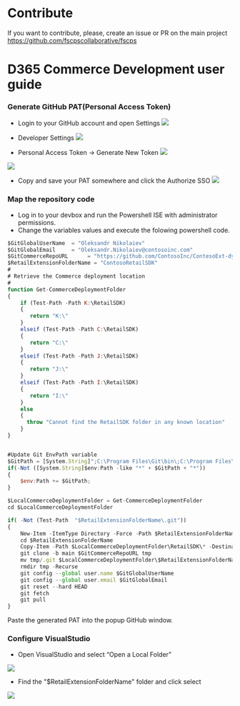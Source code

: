 # **Contribute**
If you want to contribute, please, create an issue or  PR on the main project https://github.com/fscpscollaborative/fscps

# D365 Commerce Development user guide 


### Generate GitHub PAT(Personal Access Token)

- Login to your GitHub account and open Settings 
![](https://raw.githubusercontent.com/fscpscollaborative/fscps/main/Scenarios/images/fsc_dev_a.png)

- Developer Settings 
![](https://raw.githubusercontent.com/fscpscollaborative/fscps/main/Scenarios/images/fsc_dev_b.png)

- Personal Access Token -> Generate New Token 
 ![](https://raw.githubusercontent.com/fscpscollaborative/fscps/main/Scenarios/images/fsc_dev_c.png)

 ![](https://raw.githubusercontent.com/fscpscollaborative/fscps/main/Scenarios/images/fsc_dev_d.png)

- Copy and save your PAT somewhere and click the Authorize SSO 
![](https://raw.githubusercontent.com/fscpscollaborative/fscps/main/Scenarios/images/fsc_dev_e.png)

### Map the repository code
- Log in to your devbox and run the Powershell ISE with administrator permissions.
- Change the variables values and execute the folowing powershell code.

~~~javascript
$GitGlobalUserName  = "Oleksandr Nikolaiev"
$GitGlobalEmail     = "Oleksandr.Nikolaiev@contosoinc.com"
$GitCommerceRepoURL      = "https://github.com/ContosoInc/ContesoExt-dynamics-365-FO.git"
$RetailExtensionFolderName = "ContosoRetailSDK"
#
# Retrieve the Commerce deployment location 
#
function Get-CommerceDeploymentFolder
{
    if (Test-Path -Path K:\RetailSDK)
    {
       return "K:\"
    }
    elseif (Test-Path -Path C:\RetailSDK)
    {
       return "C:\"
    }
    elseif (Test-Path -Path J:\RetailSDK)
    {
       return "J:\"
    }
    elseif (Test-Path -Path I:\RetailSDK)
    {
       return "I:\"
    }
    else
    {
      throw "Cannot find the RetailSDK folder in any known location"
    }
}


#Update Git EnvPath variable
$GitPath = [System.String]";C:\Program Files\Git\bin\;C:\Program Files\Git\cmd\";
if(-Not ([System.String]$env:Path -like "*" + $GitPath + "*"))
{
    $env:Path += $GitPath;
}

$LocalCommerceDeploymentFolder = Get-CommerceDeploymentFolder
cd $LocalCommerceDeploymentFolder

if( -Not (Test-Path  "$RetailExtensionFolderName\.git"))
{
    New-Item -ItemType Directory -Force -Path $RetailExtensionFolderName
    cd $RetailExtensionFolderName
    Copy-Item -Path $LocalCommerceDeploymentFolder\RetailSDK\* -Destination $LocalCommerceDeploymentFolder\$RetailExtensionFolderName -recurse -Force
    git clone -b main $GitCommerceRepoURL tmp
    mv tmp/.git $LocalCommerceDeploymentFolder\$RetailExtensionFolderName
    rmdir tmp -Recurse
    git config --global user.name $GitGlobalUserName
    git config --global user.email $GitGlobalEmail
    git reset --hard HEAD
    git fetch 
    git pull
}


~~~

Paste the generated PAT into the popup GitHub window.

### Configure VisualStudio
- Open VisualStudio and select “Open a Local Folder”

![](https://raw.githubusercontent.com/fscpscollaborative/fscps/main/Scenarios/images/fsc_dev_f.png)

- Find the "$RetailExtensionFolderName" folder and click select 

![](https://raw.githubusercontent.com/fscpscollaborative/fscps/main/Scenarios/images/fsc_dev_g.png)